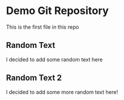 # Demo Git Repository

This is the first file in this repo


## Random Text

I decided to add some random text here

## Random Text 2

I decided to add some more random text here!
